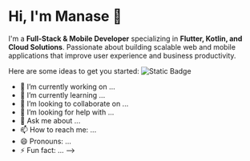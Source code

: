 
# Hi, I'm Manase 👋
I'm a **Full-Stack & Mobile Developer** specializing in **Flutter, Kotlin, and Cloud Solutions**. Passionate about building scalable web and mobile applications that improve user experience and business productivity.


Here are some ideas to get you started:
<img alt="Static Badge" src="https://img.shields.io/badge/:badgeContent">


- 🔭 I’m currently working on ...
- 🌱 I’m currently learning ...
- 👯 I’m looking to collaborate on ...
- 🤔 I’m looking for help with ...
- 💬 Ask me about ...
- 📫 How to reach me: ...
- 😄 Pronouns: ...
- ⚡ Fun fact: ...
-->

